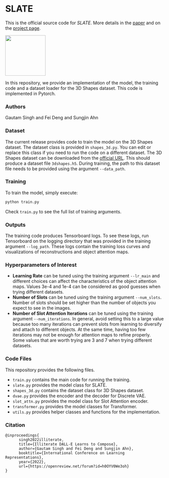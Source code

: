 
# SLATE

This is the official source code for _SLATE_. More details in the [paper](https://arxiv.org/pdf/2110.11405.pdf) and on the [project page](https://sites.google.com/view/slate-autoencoder).

<img src="https://i.imgur.com/zZakWWD.gif" height="128px"> </img>

In this repository, we provide an implementation of the model, the training code and a dataset loader for the 3D Shapes dataset. This code is implemented in Pytorch.

### Authors
Gautam Singh and Fei Deng and Sungjin Ahn

### Dataset
The current release provides code to train the model on the 3D Shapes dataset. The dataset class is provided in `shapes_3d.py`. You can edit or replace this class if you need to run the code on a different dataset. The 3D Shapes dataset can be downloaded from the [official URL](https://console.cloud.google.com/storage/browser/3d-shapes). This should produce a dataset file `3dshapes.h5`. During training, the path to this dataset file needs to be provided using the argument `--data_path`.

### Training
To train the model, simply execute:
```bash
python train.py
```
Check `train.py` to see the full list of training arguments.

### Outputs
The training code produces Tensorboard logs. To see these logs, run Tensorboard on the logging directory that was provided in the training argument `--log_path`. These logs contain the training loss curves and visualizations of reconstructions and object attention maps.


### Hyperparameters of Interest
- **Learning Rate** can be tuned using the training argument `--lr_main` and different choices can affect the characteristics of the object attention maps. Values 3e-4 and 1e-4 can be considered as good guesses when trying different datasets.
- **Number of Slots** can be tuned using the training argument `--num_slots`. Number of slots should be set higher than the number of objects you expect to see in the images.
- **Number of Slot Attention Iterations** can be tuned using the training argument `--num_iterations`. In general, avoid setting this to a large value because too many iterations can prevent slots from learning to diversify and attach to different objects. At the same time, having too few iterations may not be enough for attention maps to refine properly. Some values that are worth trying are 3 and 7 when trying different datasets.

### Code Files
This repository provides the following files.
- `train.py` contains the main code for running the training.
- `slate.py` provides the model class for SLATE.
- `shapes_3d.py` contains the dataset class for 3D Shapes dataset.
- `dvae.py` provides the encoder and the decoder for Discrete VAE.
- `slot_attn.py` provides the model class for Slot Attention encoder.
- `transformer.py` provides the model classes for Transformer.
- `utils.py` provides helper classes and functions for the implementation.

### Citation
```
@inproceedings{
      singh2022illiterate,
      title={Illiterate DALL-E Learns to Compose},
      author={Gautam Singh and Fei Deng and Sungjin Ahn},
      booktitle={International Conference on Learning Representations},
      year={2022},
      url={https://openreview.net/forum?id=h0OYV0We3oh}
}
```
